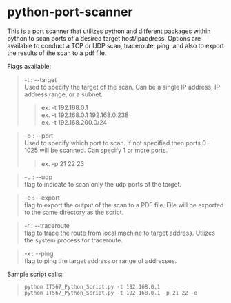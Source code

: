 # python-port-scanner

This is a port scanner that utilizes python and different packages within python to scan ports of a desired target host/ipaddress. Options are available to conduct a TCP or UDP scan, traceroute, ping, and also to export the results of the scan to a pdf file.

Flags available:

  > -t : --target <br>
  Used to specify the target of the scan. Can be a single IP address, IP address range, or a subnet.
  >> ex. -t 192.168.0.1 <br>
  >> ex. -t 192.168.0.1 192.168.0.238 <br>
  >> ex. -t 192.168.200.0/24
  
 > -p : --port <br>
  > Used to specify which port to scan. If not specified then ports 0 - 1025 will be scanned. Can specify 1 or more ports.
  >> ex. -p 21 22 23
  
 > -u : --udp <br>
 flag to indicate to scan only the udp ports of the target.
 
 > -e : --export <br>
 flag to export the output of the scan to a PDF file. File will be exported to the same directory as the script.
 
 > -r : --traceroute <br>
 flag to trace the route from local machine to target address. Utlizes the system process for traceroute.
 
 > -x : --ping <br>
 flag to ping the target address or range of addresses.
 
Sample script calls:
 > `python IT567_Python_Script.py -t 192.168.0.1` <br>
 > `python IT567_Python_Script.py -t 192.168.0.1 -p 21 22 -e`
 
 
